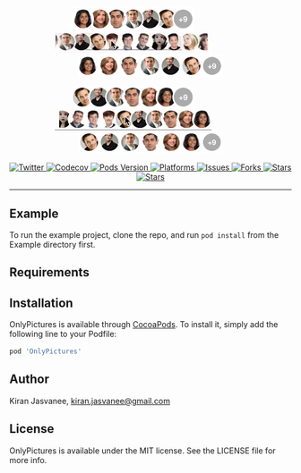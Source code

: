 <p align="center">
  <img src="promo/recent_left_colorful.png"  style="width: 220px;" width="220" /> 
  &nbsp;&nbsp;&nbsp;&nbsp;&nbsp;&nbsp;&nbsp;&nbsp;&nbsp;&nbsp;&nbsp;&nbsp;&nbsp;&nbsp;&nbsp;
  <img src="promo/left_scroll_colorful.gif"  style="width: 280px;" width="280" /> 
  &nbsp;&nbsp;&nbsp;&nbsp;&nbsp;&nbsp;&nbsp;&nbsp;&nbsp;&nbsp;&nbsp;&nbsp;&nbsp;&nbsp;&nbsp;
  <img src="promo/recent_left_with_gap_colorful.png"  style="width: 260px;" width="260" />
</p>

<p align="center">
  <img src="promo/recent_right_colorful.png"  style="width: 220px;" width="220" /> 
  &nbsp;&nbsp;&nbsp;&nbsp;&nbsp;&nbsp;&nbsp;&nbsp;&nbsp;&nbsp;&nbsp;&nbsp;&nbsp;&nbsp;&nbsp;
  <img src="promo/right_scroll_colorful.gif"  style="width: 280px;" width="280" /> 
  &nbsp;&nbsp;&nbsp;&nbsp;&nbsp;&nbsp;&nbsp;&nbsp;&nbsp;&nbsp;&nbsp;&nbsp;&nbsp;&nbsp;&nbsp;
  <img src="promo/recent_right_with_gap_colorful.png"  style="width: 260px;" width="260" />
</p>



<p align="center">
    <a href="https://twitter.com/Kiranjasvanee">
        <img src="https://img.shields.io/badge/contact-@kiranjasvanee-blue.svg?style=flat"
             alt="Twitter">
    </a>
    <a href="https://github.com/KiranJasvanee/OnlyPictures/blob/master/LICENSE">
        <img src="https://img.shields.io/badge/license-MIT-blue.svg?style=flat" alt="Codecov" />
    </a>
    <a href="https://cocoapods.org/pods/OnlyPictures">
        <img src="https://img.shields.io/cocoapods/v/OnlyPictures.svg?style=flat"
             alt="Pods Version">
    </a>
    <a href="http://cocoapods.org/pods/OnlyPictures/">
        <img src="https://img.shields.io/cocoapods/p/OnlyPictures.svg?style=flat"
             alt="Platforms">
    </a>
    <a href="https://github.com/KiranJasvanee/OnlyPictures/issues">
        <img src="https://img.shields.io/github/issues/KiranJasvanee/OnlyPictures.svg"
             alt="Issues">
    </a>
    <a href="https://github.com/KiranJasvanee/OnlyPictures">
        <img src="https://img.shields.io/github/forks/KiranJasvanee/OnlyPictures.svg"
             alt="Forks">
    </a>
    <a href="https://github.com/KiranJasvanee/OnlyPictures">
        <img src="https://img.shields.io/github/stars/KiranJasvanee/OnlyPictures.svg"
             alt="Stars">
    </a>
    <a href="https://github.com/KiranJasvanee/OnlyPictures">
        <img src="https://img.shields.io/badge/Language-Swift-yellow.svg"
             alt="Stars">
    </a>
</p>

----------------

## Example

To run the example project, clone the repo, and run `pod install` from the Example directory first.

## Requirements

## Installation

OnlyPictures is available through [CocoaPods](http://cocoapods.org). To install
it, simply add the following line to your Podfile:

```ruby
pod 'OnlyPictures'
```

## Author

Kiran Jasvanee, kiran.jasvanee@gmail.com

## License

OnlyPictures is available under the MIT license. See the LICENSE file for more info.
